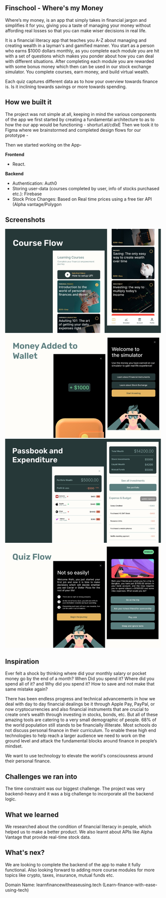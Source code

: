 ## Finschool - Where's my Money

Where’s my money, is an app that simply takes in financial jargon and simplifies it for you, giving you a taste of managing your money without affording real losses so that you can make wiser decisions in real life.

It is a financial literacy app that teaches you A-Z about managing and creating wealth in a layman's and gamified manner. You start as a person who earns $1000 dollars monthly, as you complete each module you are hit with a set of questions which makes you ponder about how you can deal with different situations. After completing each module you are rewarded with some bonus money which then can be used in our stock exchange simulator. You complete courses, earn money, and build virtual wealth.

Each quiz captures different data as to how your overview towards finance is. Is it inclining towards savings or more towards spending.


## How we built it

The project was not simple at all, keeping in mind the various components of the app we first started by creating a fundamental architecture to as to how the our app would be functioning - shorturl.at/cdlxE
Then we took it to Figma where we brainstormed and completed design flows for our prototype - 

Then we started working on the App- 

**Frontend**
- React.

**Backend** 
-  Authentication: Auth0
- Storing user-data (courses completed by user, info of stocks purchased etc.): Firebase
- Stock Price Changes: Based on Real time prices using a free tier API (Alpha vantage/Polygon

## Screenshots
![ss01](/ss01.jpg)
![ss02](/ss02.jpg)
![ss03](/ss03.jpg)
![ss04](/ss04.jpg)

## Inspiration

Ever felt a shock by thinking where did your monthly salary or pocket money go by the end of a month? When Did you spend it? Where did you spend all of it? and Why did you spend it? How to save and not make that same mistake again?

There has been endless progress and technical advancements in how we deal with day to day financial dealings be it through Apple Pay, PayPal, or now cryptocurrencies and also financial instruments that are crucial to create one’s wealth through investing in stocks, bonds, etc. But all of these amazing tools are catering to a very small demographic of people. 68% of the world population still stands to be financially illiterate. Most schools do not discuss personal finance in their curriculum.  To enable these high end technologies to help reach a larger audience we need to work on the ground level and attack the fundamental blocks around finance in people’s mindset. 

We want to use technology to elevate the world's consciousness around their personal finance.

## Challenges we ran into
The time constraint was our biggest challenge. The project was very backend-heavy and it was a big challenge to incorporate all the backend logic.

## What we learned
We researched  about the condition of financial literacy in people, which helped us to make a better product. We also learnt about APIs like Alpha Vantage that provide real-time stock data.

## What's nex?
We are looking to complete the backend of the app to make it fully functional. Also looking forward to adding more course modules for more topics like crypto, taxes, insurance, mutual funds  etc.

Domain Name: learnfinancewitheaseusing.tech (Learn-finance-with-ease-using-tech)
